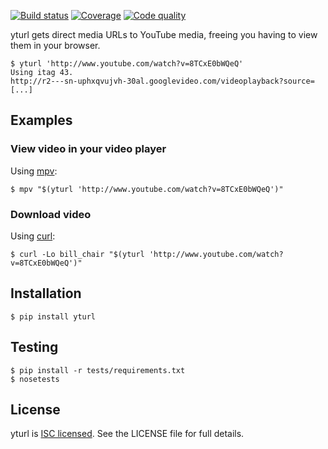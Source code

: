 [![Build status][travis-image]][travis-builds]
[![Coverage][coveralls-image]][coveralls]
[![Code quality][scrutinizer-image]][scrutinizer]

[travis-builds]: https://travis-ci.org/cdown/yturl
[travis-image]: https://img.shields.io/travis/cdown/yturl/master.svg
[coveralls]: https://coveralls.io/r/cdown/yturl
[coveralls-image]: https://img.shields.io/coveralls/cdown/yturl/master.svg
[scrutinizer]: https://scrutinizer-ci.com/g/cdown/yturl/code-structure/master/hot-spots
[scrutinizer-image]: https://img.shields.io/scrutinizer/g/cdown/yturl.svg

yturl gets direct media URLs to YouTube media, freeing you having to view them
in your browser.

```
$ yturl 'http://www.youtube.com/watch?v=8TCxE0bWQeQ'
Using itag 43.
http://r2---sn-uphxqvujvh-30al.googlevideo.com/videoplayback?source=[...]
```

## Examples

### View video in your video player

Using [mpv][]:

```
$ mpv "$(yturl 'http://www.youtube.com/watch?v=8TCxE0bWQeQ')"
```

[mpv]: http://mpv.io

### Download video

Using [curl][]:

```
$ curl -Lo bill_chair "$(yturl 'http://www.youtube.com/watch?v=8TCxE0bWQeQ')"
```

[curl]: http://curl.haxx.se

## Installation

    $ pip install yturl

## Testing

    $ pip install -r tests/requirements.txt
    $ nosetests

## License

yturl is [ISC licensed][isc]. See the LICENSE file for full details.

[isc]: http://en.wikipedia.org/wiki/ISC_license
